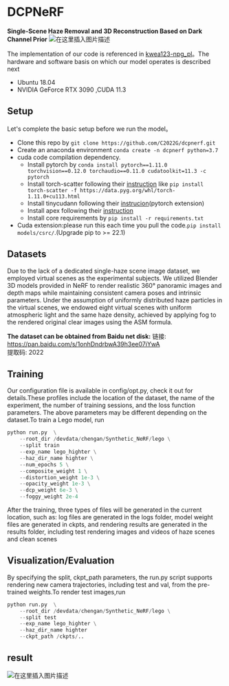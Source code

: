 # DCPNeRF
**Single-Scene Haze Removal and 3D Reconstruction Based on Dark Channel Prior**
![在这里插入图片描述](https://img-blog.csdnimg.cn/a25e595e575e4d0cb5ce7e3ad6b9635f.png)


The implementation of our code is referenced in [kwea123-npg_pl](https://github.com/kwea123/ngp_pl)。The hardware and software basis on which our model operates is described next
 - Ubuntu 18.04
 -  NVIDIA GeForce RTX 3090 ,CUDA 11.3


## Setup
Let's complete the basic setup before we run the model。

 
+ Clone this repo by `git clone https://github.com/C2022G/dcpnerf.git`
+  Create an anaconda environment `conda create -n dcpnerf python=3.7` 
+ cuda code compilation dependency.
	- Install pytorch by `conda install pytorch==1.11.0 torchvision==0.12.0 torchaudio==0.11.0 cudatoolkit=11.3 -c pytorch`
	- Install torch-scatter following their [instruction](https://github.com/rusty1s/pytorch_scatter#installation) like `pip install torch-scatter -f https://data.pyg.org/whl/torch-1.11.0+cu113.html`
	- Install tinycudann following their [instrucion](https://github.com/NVlabs/tiny-cuda-nn#pytorch-extension)(pytorch extension)
	- Install apex following their [instruction](https://github.com/NVIDIA/apex#linux)
	- Install core requirements by `pip install -r requirements.txt`
+ Cuda extension:please run this each time you pull the code.`pip install models/csrc/`.(Upgrade pip to >= 22.1)
 

## Datasets
Due to the lack of a dedicated single-haze scene image dataset, we employed virtual scenes as the experimental subjects.   We utilized Blender 3D models provided in NeRF to render realistic 360° panoramic images and depth maps while maintaining consistent camera poses and intrinsic parameters. Under the assumption of uniformly distributed haze particles in the virtual scenes, we endowed eight virtual scenes with uniform atmospheric light and the same haze density, achieved by applying fog to the rendered original clear images using the ASM formula.

**The dataset can be obtained from Baidu net disk:**
链接: https://pan.baidu.com/s/1onhDndrbwA39h3ee07iYwA 	
提取码: 2022

## Training
Our configuration file is available in config/opt.py, check it out for details.These profiles include the location of the dataset, the name of the experiment, the number of training sessions, and the loss function parameters. The above parameters may be different depending on the dataset.To train a Lego model, run

```python
python run.py  \
	--root_dir /devdata/chengan/Synthetic_NeRF/lego \
	--split train
	--exp_name lego_highter \
	--haz_dir_name highter \
	--num_epochs 5 \
	--composite_weight 1 \
	--distortion_weight 1e-3 \
	--opacity_weight 1e-3 \
	--dcp_weight 6e-3 \
	--foggy_weight 2e-4
```
After the training, three types of files will be generated in the current location, such as: log files are generated in the logs folder, model weight files are generated in ckpts, and rendering results are generated in the results folder, including test rendering images and videos of haze scenes and clean scenes
## Visualization/Evaluation
By specifying the split, ckpt_path parameters, the run.py script supports rendering new camera trajectories, including test and val, from the pre-trained weights.To render test images,run

```python
python run.py  \
	--root_dir /devdata/chengan/Synthetic_NeRF/lego \
	--split test
	--exp_name lego_highter \
	--haz_dir_name highter 
	--ckpt_path /ckpts/..
```

## result
![在这里插入图片描述](https://img-blog.csdnimg.cn/33f07f7f0e074b1597dc4686c5c49db4.png)
